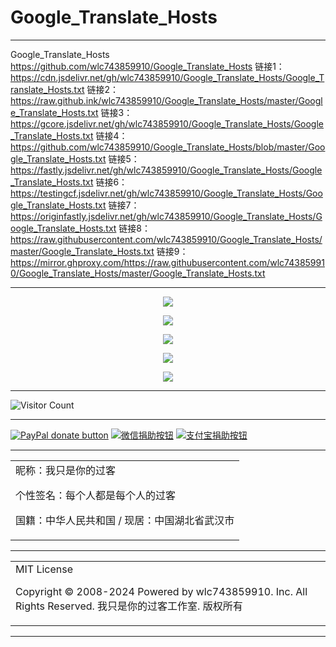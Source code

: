 # Google_Translate_Hosts

---

Google_Translate_Hosts
https://github.com/wlc743859910/Google_Translate_Hosts
链接1：https://cdn.jsdelivr.net/gh/wlc743859910/Google_Translate_Hosts/Google_Translate_Hosts.txt
链接2：https://raw.github.ink/wlc743859910/Google_Translate_Hosts/master/Google_Translate_Hosts.txt
链接3：https://gcore.jsdelivr.net/gh/wlc743859910/Google_Translate_Hosts/Google_Translate_Hosts.txt
链接4：https://github.com/wlc743859910/Google_Translate_Hosts/blob/master/Google_Translate_Hosts.txt
链接5：https://fastly.jsdelivr.net/gh/wlc743859910/Google_Translate_Hosts/Google_Translate_Hosts.txt
链接6：https://testingcf.jsdelivr.net/gh/wlc743859910/Google_Translate_Hosts/Google_Translate_Hosts.txt
链接7：https://originfastly.jsdelivr.net/gh/wlc743859910/Google_Translate_Hosts/Google_Translate_Hosts.txt
链接8：https://raw.githubusercontent.com/wlc743859910/Google_Translate_Hosts/master/Google_Translate_Hosts.txt
链接9：https://mirror.ghproxy.com/https://raw.githubusercontent.com/wlc743859910/Google_Translate_Hosts/master/Google_Translate_Hosts.txt

---

<p align="center">
  <img src="https://cdn.jsdelivr.net/gh/wlc743859910/Google_Translate_Hosts/img/gh-readme-header.webp">
</p>

<p align="center">
  <img src="https://cdn.jsdelivr.net/gh/wlc743859910/Google_Translate_Hosts/img/template.webp">
</p>

<p align="center">
  <img src="https://cdn.jsdelivr.net/gh/wlc743859910/Google_Translate_Hosts/img/1424469275.webp">
</p>

<p align="center">
  <img src="https://cdn.jsdelivr.net/gh/wlc743859910/Google_Translate_Hosts/img/fbCScVCQ.webp">
</p>

<p align="center">
  <img src="https://cdn.jsdelivr.net/gh/wlc743859910/Google_Translate_Hosts/img/programmer.webp">
</p>

---

![Visitor Count](https://profile-counter.glitch.me/{Google_Translate_Hosts}/count.svg)

---

[![PayPal donate button](https://img.shields.io/badge/PayPal-donate-green.svg)](https://paypal.me/)  [![微信捐助按钮](https://img.shields.io/badge/%E5%BE%AE%E4%BF%A1-%E5%90%91TA%E6%8D%90%E5%8A%A9-green.svg)](图片链接) [![支付宝捐助按钮](https://img.shields.io/badge/%E6%94%AF%E4%BB%98%E5%AE%9D-%E5%90%91TA%E6%8D%90%E5%8A%A9-green.svg)](图片链接)

---

<table>
    <tr>
        <td >
昵称：我只是你的过客

个性签名：每个人都是每个人的过客

国籍：中华人民共和国 / 现居：中国湖北省武汉市
        </center>
        </td>
    </tr>
</table>

---

<table>
    <tr>
        <td >
MIT License

Copyright © 2008-2024 Powered by wlc743859910. Inc. All Rights Reserved. 我只是你的过客工作室. 版权所有
        </center>
        </td>
    </tr>
</table>

---
